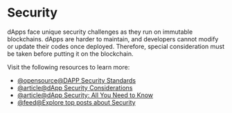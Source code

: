 # Security

dApps face unique security challenges as they run on immutable blockchains. dApps are harder to maintain, and developers cannot modify or update their codes once deployed. Therefore, special consideration must be taken before putting it on the blockchain.

Visit the following resources to learn more:

- [@opensource@DAPP Security Standards](https://github.com/Dexaran/DAPP-security-standards/blob/master/README.md)
- [@article@dApp Security Considerations](https://livebook.manning.com/book/building-ethereum-dapps/chapter-14/)
- [@article@dApp Security: All You Need to Know](https://www.immunebytes.com/blog/dapp-security/#Benefits_of_DApps_Security)
- [@feed@Explore top posts about Security](https://app.daily.dev/tags/security?ref=roadmapsh)